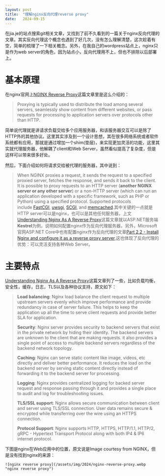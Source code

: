 ```yaml
---
layout: post
title:  "理解nginx反向代理reverse proxy"
date:   2024-09-15
---
```


在jia.je的站点搜索git相关文章，又找到了前不久看到的一篇关于nginx反向代理的文章。其实反向代理这个概念也遇到了好几次，没有怎么理解清楚，这次趁着有空，简单的梳理了一下相关概念。另外，在我自己的wordpress站点上，nginx只是作为web server的角色，因为站点小，反向代理用不上，但也不排除以后部署上。

# 基本原理

在nginx官网上[NGINX Reverse Proxy](https://docs.nginx.com/nginx/admin-guide/web-server/reverse-proxy/)这篇文章里是这么介绍的：

> Proxying is typically used to distribute the load among several servers, seamlessly show content from different websites, or pass requests for processing to application servers over protocols other than HTTP.

简单说代理就是讲请求负载交给多个应用服务器，和该服务器交互可以是除了HTTP外的其他协议。这里其实涉及到一个设计思想，其在很多网络系统或者软件系统都有应用，那就是通过增加一个shim(垫层)，来实现更加灵活的功能，这里其实就代理服务器，他解耦了client和Web Server，虽然看似提高了复杂度，但是这样可以带来很多好处。

然后，下面介绍如何将请求交给被代理的服务器，其中说到：

> When NGINX proxies a request, it sends the request to a specified proxied server, fetches the response, and sends it back to the client. It is possible to proxy requests to an HTTP server (**another NGINX server or any other server**) or a non-HTTP server (which can run an application developed with a specific framework, such as PHP or Python) using a specified protocol. Supported protocols include [FastCGI](https://nginx.org/en/docs/http/ngx_http_fastcgi_module.html), [uwsgi](https://nginx.org/en/docs/http/ngx_http_uwsgi_module.html), [SCGI](https://nginx.org/en/docs/http/ngx_http_scgi_module.html), and [memcached](https://nginx.org/en/docs/http/ngx_http_memcached_module.html).其中关键的一点就是HTTP server可以是nginx，也可以是其他任何服务器，上文[Understanding Nginx As A Reverse Proxy](https://medium.com/globant/understanding-nginx-as-a-reverse-proxy-564f76e856b2)这篇文章就以ASP.NET服务端**Kestrel**为例，说明如何配置nginx作为反向代理服务器，另外，Microsoft官网ASP.NET Core中也有配置nginx作为反向代理的文章[Part 2.2 - Install Nginx and configure it as a reverse proxy server](https://learn.microsoft.com/en-us/troubleshoot/developer/webapps/aspnetcore/practice-troubleshoot-linux/2-2-install-nginx-configure-it-reverse-proxy),这也体现了反向代理的优势：可以灵活支持各种Web Server。

# 主要特点

[Understanding Nginx As A Reverse Proxy](https://medium.com/globant/understanding-nginx-as-a-reverse-proxy-564f76e856b2)这篇文章列了一些，比如负载均衡，安全性，缓存，日志，TLS以及各种协议支持，原文如下：

> **Load balancing**: Nginx load balance the client request to multiple upstream servers evenly which improve performance and provide redundancy in case of server failure. This helps to keep the application up all the time to serve client requests and provide better SLA for application.
> 
> **Security**: Nginx server provides security to backend servers that exist in the private network by hiding their identity. The backend servers are unknown to the client that are making requests. it also provides a single point of access to multiple backend servers regardless of the backend network topology.
> 
> **Caching**: Nginx can serve static content like image, videos, etc directly and deliver better performance. It reduces the load on the backend server by serving static content directly instead of forwarding it to the backend server for processing.
> 
> **Logging**: Nginx provides centralized logging for backed server request and response passing through it and provides a single place to audit and log for troubleshooting issues.
> 
> **TLS/SSL support**: Nginx allows secure communication between client and server using TLS/SSL connection. User data remains secure & encrypted while transferring over the wire using an HTTPS connection.
> 
> **Protocol Support**: Nginx supports HTTP, HTTPS, HTTP/1.1, HTTP/2, gRPC - Hypertext Transport Protocol along with both IP4 & IP6 internet protocol.

下图是nginx在Web应用中的位置，原文说是Image courtesy from NGINX，但是没有找到nginx的来源：

```
![nginx reverse proxy](/assets/img/2024/nginx-reverse-proxy.webp "nginx reverse proxy")
```



 